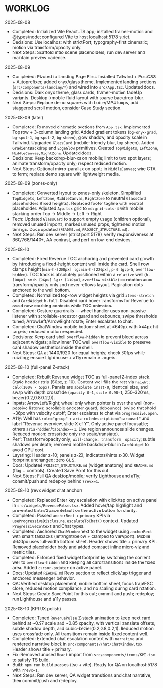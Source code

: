 # WORKLOG

2025-08-08
- Completed: Initialized Vite React+TS app; installed framer-motion and @types/node; configured Vite to host localhost:5178 strict.
- Decisions: Use localhost with strictPort; typography-first cinematic; motion via transform/opacity only.
- Next Steps: Scaffold intro scene placeholders; run dev server and maintain preview cadence.

2025-08-09
- Completed: Pivoted to Landing Page First. Installed Tailwind + PostCSS + Autoprefixer; added onyx/glass theme. Implemented landing sections (`src/components/landing/*`) and wired into `src/App.tsx`. Updated docs.
- Decisions: Dark onyx theme, glass cards, framer-motion fadeUp variants. Desktop→mobile fluid layout with sparse backdrop-blur.
- Next Steps: Replace demo squares with Lottie/MP4 loops, add staggered scroll motion, consider Case Study section.

2025-08-09 (later)
- Completed: Removed cinematic sections from `App.tsx`. Implemented Top row + 3-column landing grid. Added gradient tokens (`bg-onyx-grad`, `bg-spot-1`, `bg-spot-2`, `bg-sheen`), glow shadow, and opacity scale in Tailwind. Upgraded `GlassCard` (mobile-friendly blur, top sheen). Added `GradientBackdrop` and `EdgeGlow` primitives. Created `TopWidgets`, `LeftZone`, `MiddleCanvas`, `RightZone`. Updated docs.
- Decisions: Keep backdrop-blur-xs on mobile; limit to two spot layers; animate transform/opacity only; respect reduced motion.
- Next Steps: Optional micro-parallax on spots in `MiddleCanvas`; wire CTA to form; replace demo square with lightweight media.

2025-08-09 (zones-only)
- Completed: Converted layout to zones-only skeleton. Simplified `TopWidgets`, `LeftZone`, `MiddleCanvas`, `RightZone` to neutral `GlassCard` placeholders (fixed heights). Replaced footer tagline with neutral placeholder. Adjusted `App.tsx` grid to `md:grid-cols-4` with mobile stacking order Top → Middle → Left → Right.
- Tech: Updated `GlassCard` to support empty usage (children optional), removed unused imports, marked unused props, tightened motion timings. Docs updated (`README.md`, `PROJECT_STRUCTURE.md`).
- Next Steps: Run dev server (strict port 5178), verify responsiveness at 360/768/1440+, AA contrast, and perf on low-end devices.

2025-08-10
- Completed: Fixed Revenue TOC anchoring and prevented card growth by introducing a fixed-height content well inside the card. Shell now clamps height (`min-h-[200px] lg:min-h-[220px]`, `p-4 lg:p-5`, `overflow-hidden`). TOC track is absolutely positioned within a `relative` well (`h-[88px] sm:h-[96px] lg:h-[110px]`, `overflow-visible`) so rotation uses transform/opacity only and never reflows layout. Pagination dots anchored to the well bottom.
- Completed: Normalized top-row widget heights via grid `items-stretch` and `CardWidget` `h-full`. Disabled card hover transforms for Revenue to avoid new stacking contexts while TOC animates.
- Completed: Gesture guardrails — wheel handler uses non-passive listener with scrollable-ancestor guard and debounce; swipe thresholds tuned; ArrowLeft/ArrowRight rotate; Enter escalates to chat.
- Completed: ChatWindow mobile bottom-sheet at ≤640px with ≥44px hit targets; reduced motion respected.
- Decisions: Keep card shell `overflow-hidden` to prevent bleed across adjacent widgets; allow inner TOC well `overflow-visible` to preserve card shadow aesthetics inside the shell.
- Next Steps: QA at 1440/1920 for equal heights; check 60fps while rotating; ensure Lighthouse + a11y remain ≥ targets.

2025-08-10 (full-panel Z-stack)
- Completed: Rebuilt Revenue widget TOC as full-panel Z-index stack. Static header strip (56px, z-10). Content well fills the rest via `height: calc(100% - 56px)`. Panels are `absolute inset-0`, identical size, and swap with depth crossfade (`opacity 0→1`, `scale 0.98→1`, 250–320ms, bezier(0.2,0.8,0.2,1)).
- Inputs: ArrowLeft/Right; wheel only when pointer is over the well (non-passive listener, scrollable ancestor guard, debounce); swipe threshold ~36px with velocity cutoff; Enter escalates to chat via `progressive.open`.
- A11y: Well has `role="group"` + `aria-roledescription="carousel"` and label "Revenue overview, slide X of Y". Only active panel focusable; others `aria-hidden`/`tabIndex=-1`. Live region announces slide changes. Reduced motion: crossfade only (no scale/translate).
- Perf: Transform/opacity only; `will-change: transform, opacity`; subtle shadows per depth; removed mobile backdrop-blur in `CardWidget` to avoid GPU cost.
- Layering: Header z-10; panels z-20; indicators/hints z-30. Widget footprint unchanged; zero CLS.
- Docs: Updated `PROJECT_STRUCTURE.md` (widget anatomy) and `README.md` (flag + controls). Created Save Point for this cut.
- Next Steps: Full QA desktop/mobile; verify Lighthouse and a11y; commit/push and redeploy behind `?revx=1`.

2025-08-10 (revx widget chat anchor)
- Completed: Replaced Enter key escalation with click/tap on active panel in `src/widgets/RevenuePulse.tsx`. Added hover/tap highlight and prevented Enter/Space default on the active button for clarity.
- Completed: Passed `anchorRect` + `primary` KPI via `useProgressiveDisclosure.escalateToChat()` context. Updated `ProgressiveContext` and Chat types.
- Completed: Anchored `ChatWindow` next to the widget using `anchorRect` with smart fallbacks (left/right/below + clamped to viewport). Mobile ≤640px uses full‑width bottom sheet. Header shows title + primary KPI. Removed placeholder body and added compact inline micro‑viz and metric tiles.
- Completed: Enforced fixed widget footprint by switching the content well to `overflow-hidden` and keeping all card transitions inside the fixed area. Added `cursor-pointer` on active panel.
- Docs: Updated `README.md` Revx section to reflect click/tap trigger and anchored messenger behavior.
- QA: Verified desktop placement, mobile bottom sheet, focus trap/ESC close, reduced motion compliance, and no scaling during card rotation.
- Next Steps: Create Save Point for this cut; commit and push; redeploy; run Lighthouse and a11y passes.

2025-08-10 (KPI UX polish)
- Completed: Tuned `RevenuePulse` Z-stack animation to keep next card behind at ~0.97 scale and ~0.85 opacity, with vertical translate offsets, subtle shadow depth, and cubic-bezier(0.2,0.8,0.2,1). Reduced motion uses crossfade only. All transitions remain inside fixed content well.
- Completed: Extended chat escalation context with `narrative` and rendered narrative block in `src/components/chat/ChatWindow.tsx`. Header shows title + primary.
- Fix: Removed unused `React` import from `src/components/icons/KPI.tsx` to satisfy TS build.
- Build: `npm run build` passes (tsc + vite). Ready for QA on localhost:5178 with `?revx=1`.
- Next Steps: Run dev server, QA widget transitions and chat narrative, then commit/push and redeploy.
